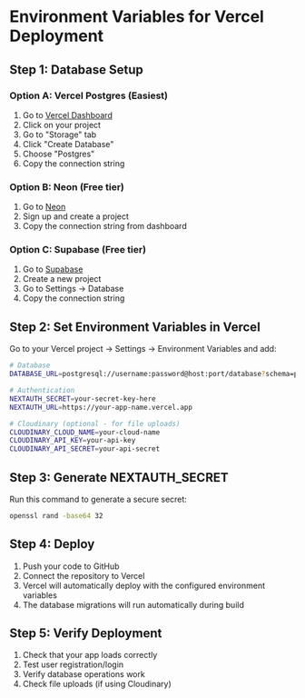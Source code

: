# Environment Variables for Vercel Deployment

## Step 1: Database Setup

### Option A: Vercel Postgres (Easiest)
1. Go to [Vercel Dashboard](https://vercel.com/dashboard)
2. Click on your project
3. Go to "Storage" tab
4. Click "Create Database"
5. Choose "Postgres"
6. Copy the connection string

### Option B: Neon (Free tier)
1. Go to [Neon](https://neon.tech)
2. Sign up and create a project
3. Copy the connection string from dashboard

### Option C: Supabase (Free tier)
1. Go to [Supabase](https://supabase.com)
2. Create a new project
3. Go to Settings → Database
4. Copy the connection string

## Step 2: Set Environment Variables in Vercel

Go to your Vercel project → Settings → Environment Variables and add:

```bash
# Database
DATABASE_URL=postgresql://username:password@host:port/database?schema=public

# Authentication
NEXTAUTH_SECRET=your-secret-key-here
NEXTAUTH_URL=https://your-app-name.vercel.app

# Cloudinary (optional - for file uploads)
CLOUDINARY_CLOUD_NAME=your-cloud-name
CLOUDINARY_API_KEY=your-api-key
CLOUDINARY_API_SECRET=your-api-secret
```

## Step 3: Generate NEXTAUTH_SECRET

Run this command to generate a secure secret:
```bash
openssl rand -base64 32
```

## Step 4: Deploy

1. Push your code to GitHub
2. Connect the repository to Vercel
3. Vercel will automatically deploy with the configured environment variables
4. The database migrations will run automatically during build

## Step 5: Verify Deployment

1. Check that your app loads correctly
2. Test user registration/login
3. Verify database operations work
4. Check file uploads (if using Cloudinary)
